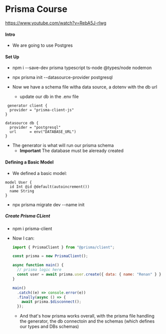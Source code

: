 # Prisma Course

https://www.youtube.com/watch?v=RebA5J-rlwg

#### Intro

- We are going to use Postgres

#### Set Up

- npm i --save-dev prisma typescript ts-node @types/node nodemon

- npx prisma init --datasource-provider postgresql

- Now we have a schema file witha data source, a dotenv with the db url
  - update our db in the .env file

```prisma
 generator client {
  provider = "prisma-client-js"
}

datasource db {
  provider = "postgresql"
  url      = env("DATABASE_URL")
}
```

- The generator is what will run our prisma schema
  - **Important** The database must be aleready created

#### Defining a Basic Model

- We defined a basic model:

```prisma
model User {
  id Int @id @default(autoincrement())
  name String
}
```

- npx prisma migrate dev --name init

##### Create Prisma CLient

- npm i prisma-client

- Now I can:

  ```javascript
  import { PrismaClient } from "@prisma/client";

  const prisma = new PrismaClient();

  async function main() {
    // prisma logic here
    const user = await prisma.user.create({ data: { name: "Renan" } });
  }

  main()
    .catch((e) => console.error(e))
    .finally(async () => {
      await prisma.$disconnect();
    });
  ```

  - And that's how prisma works overall, with the prisma file handling the generator, the db connectoin and the schemas (which defines our types and DBs schemas)

